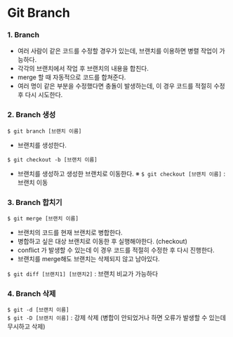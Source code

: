 ﻿# Git Branch

### 1. Branch
- 여러 사람이 같은 코드를 수정할 경우가 있는데, 브랜치를 이용하면 병렬 작업이 가능하다.
- 각각의 브랜치에서 작업 후 브랜치의 내용을 합친다. 
- merge 할 때 자동적으로 코드를 합쳐준다.
- 여러 명이 같은 부분을 수정했다면 충돌이 발생하는데, 이 경우 코드를 적절히 수정 후 다시 시도한다.


### 2. Branch 생성
`$ git branch [브랜치 이름]`

- 브랜치를 생성한다.

`$ git checkout -b [브랜치 이름]`

- 브랜치를 생성하고 생성한 브랜치로 이동한다.
※ `$ git checkout [브랜치 이름]` :  브랜치 이동


### 3. Branch 합치기
`$ git merge [브랜치 이름]`
- 브랜치의 코드를 현재 브랜치로 병합한다.
- 병합하고 싶은 대상 브랜치로 이동한 후 실행해야한다. (checkout)
- conflict 가 발생할 수 있는데 이 경우 코드를 적절히 수정한 후 다시 진행한다.
- 브랜치를 merge해도 브랜치는 삭제되지 않고 남아있다.

`$ git diff [브랜치1] [브랜치2]` : 브랜치 비교가 가능하다

### 4. Branch 삭제
`$ git -d [브랜치 이름]`    
`$ git -D [브랜치 이름]` : 강제 삭제 (병합이 안되었거나 하면 오류가 발생할 수 있는데 무시하고 삭제)
